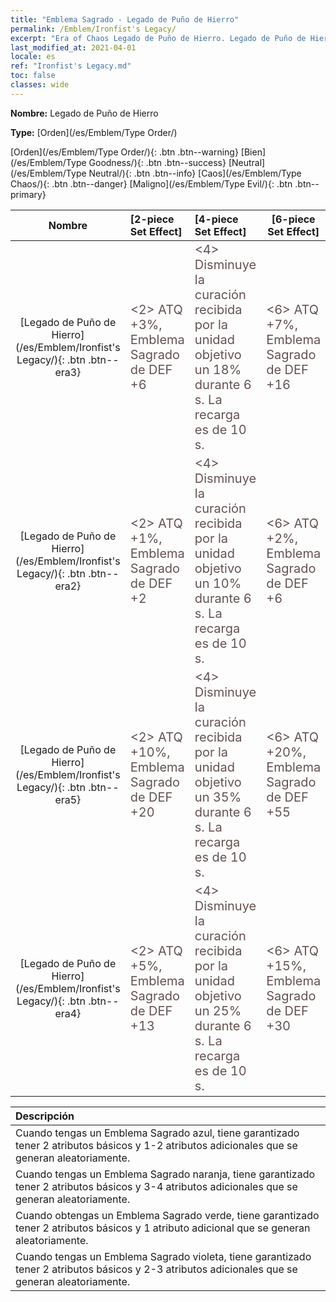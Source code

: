 ```yaml
---
title: "Emblema Sagrado - Legado de Puño de Hierro"
permalink: /Emblem/Ironfist's Legacy/
excerpt: "Era of Chaos Legado de Puño de Hierro. Legado de Puño de Hierro. Era of Chaos Emblema Sagrado Legado de Puño de Hierro. Era of Chaos Orden Legado de Puño de Hierro"
last_modified_at: 2021-04-01
locale: es
ref: "Ironfist's Legacy.md"
toc: false
classes: wide
---
```


 **Nombre:** Legado de Puño de Hierro

 **Type:** [Orden](/es/Emblem/Type Order/)

  [Orden](/es/Emblem/Type Order/){: .btn .btn--warning}   [Bien](/es/Emblem/Type Goodness/){: .btn .btn--success}   [Neutral](/es/Emblem/Type Neutral/){: .btn .btn--info}   [Caos](/es/Emblem/Type Chaos/){: .btn .btn--danger}   [Maligno](/es/Emblem/Type Evil/){: .btn .btn--primary} 

  |  Nombre    | [2-piece Set Effect] | [4-piece Set Effect] | [6-piece Set Effect]  | 
  |:-----------------------:|:-------------------|:-----------------|----------------| 
  | [Legado de Puño de Hierro](/es/Emblem/Ironfist's Legacy/){: .btn .btn--era3} | <span style="color: #645252;font-size:20px">&lt;2&gt; ATQ +3%, Emblema Sagrado de DEF +6</span> | <span style="color: #645252;font-size:20px">&lt;4&gt; Disminuye la curación recibida por la unidad objetivo un 18% durante 6 s. La recarga es de 10 s.</span> | <span style="color: #645252;font-size:20px">&lt;6&gt; ATQ +7%, Emblema Sagrado de DEF +16</span> | 
  | [Legado de Puño de Hierro](/es/Emblem/Ironfist's Legacy/){: .btn .btn--era2} | <span style="color: #645252;font-size:20px">&lt;2&gt; ATQ +1%, Emblema Sagrado de DEF +2</span> | <span style="color: #645252;font-size:20px">&lt;4&gt; Disminuye la curación recibida por la unidad objetivo un 10% durante 6 s. La recarga es de 10 s.</span> | <span style="color: #645252;font-size:20px">&lt;6&gt; ATQ +2%, Emblema Sagrado de DEF +6</span> | 
  | [Legado de Puño de Hierro](/es/Emblem/Ironfist's Legacy/){: .btn .btn--era5} | <span style="color: #645252;font-size:20px">&lt;2&gt; ATQ +10%, Emblema Sagrado de DEF +20</span> | <span style="color: #645252;font-size:20px">&lt;4&gt; Disminuye la curación recibida por la unidad objetivo un 35% durante 6 s. La recarga es de 10 s.</span> | <span style="color: #645252;font-size:20px">&lt;6&gt; ATQ +20%, Emblema Sagrado de DEF +55</span> | 
  | [Legado de Puño de Hierro](/es/Emblem/Ironfist's Legacy/){: .btn .btn--era4} | <span style="color: #645252;font-size:20px">&lt;2&gt; ATQ +5%, Emblema Sagrado de DEF +13</span> | <span style="color: #645252;font-size:20px">&lt;4&gt; Disminuye la curación recibida por la unidad objetivo un 25% durante 6 s. La recarga es de 10 s.</span> | <span style="color: #645252;font-size:20px">&lt;6&gt; ATQ +15%, Emblema Sagrado de DEF +30</span> | 

  |         Descripción            | 
  |:-------------------------------|
  | Cuando tengas un Emblema Sagrado azul, tiene garantizado tener 2 atributos básicos y 1-2 atributos adicionales que se generan aleatoriamente. |
  | Cuando tengas un Emblema Sagrado naranja, tiene garantizado tener 2 atributos básicos y 3-4 atributos adicionales que se generan aleatoriamente. |
  | Cuando obtengas un Emblema Sagrado verde, tiene garantizado tener 2 atributos básicos y 1 atributo adicional que se generan aleatoriamente. |
  | Cuando tengas un Emblema Sagrado violeta, tiene garantizado tener 2 atributos básicos y 2-3 atributos adicionales que se generan aleatoriamente. |
